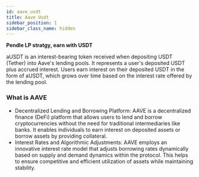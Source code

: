 ```yaml
---
id: aave_usdt
title: Aave Usdt
sidebar_position: 1
sidebar_class_name: hidden
---
```


**Pendle LP stratgy, earn with USDT** 

aUSDT is an interest-bearing token received when depositing USDT (Tether) into Aave's lending pools. It represents a user's deposited USDT plus accrued interest. Users earn interest on their deposited USDT in the form of aUSDT, which grows over time based on the interest rate offered by the lending pool.


### What is AAVE

  - Decentralized Lending and Borrowing Platform: AAVE is a decentralized finance (DeFi) platform that allows users to lend and borrow cryptocurrencies without the need for traditional intermediaries like banks. It enables individuals to earn interest on deposited assets or borrow assets by providing collateral.
  - Interest Rates and Algorithmic Adjustments: AAVE employs an innovative interest rate model that adjusts borrowing rates dynamically based on supply and demand dynamics within the protocol. This helps to ensure competitive and efficient utilization of assets while maintaining stability.
